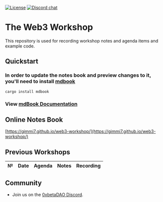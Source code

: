 
[![License](https://img.shields.io/badge/license-Apache-green.svg)](LICENSE)
[![Discord chat](https://img.shields.io/discord/903339070925721652.svg?logo=discord&style=flat-square)](https://discord.gg/6GuRP2W3D5)


# The Web3 Workshop

This repository is used for recording workshop notes and agenda items and example code.

## Quickstart

### In order to update the notes book and preview changes to it, you'll need to install [mdbook](https://rust-lang.github.io/mdBook/guide/installation.html)

```text
cargo install mdbook
```

### View [mdBook Documentation](https://rust-lang.github.io/mdBook/guide/creating.html)


## Online Notes Book
[https://gimmi7.github.io/web3-workshop/](https://gimmi7.github.io/web3-workshop/)

## Previous Workshops

| №   | Date                                 | Agenda                                              | Notes                                                                                                                                                                    | Recording                                                                          |
| --- | ------------------------------------ | --------------------------------------------------- | ------------------------------------------------------------------------------------------------------------------------------------------------------------------------ | ---------------------------------------------------------------------------------- |


## Community

* Join us on the [0xbetaDAO Discord](https://discord.gg/6GuRP2W3D5).

